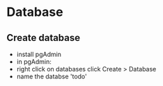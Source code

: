 # Database

## Create database

* install pgAdmin
* in pgAdmin: 
* right click on databases click Create > Database
* name the databse 'todo'